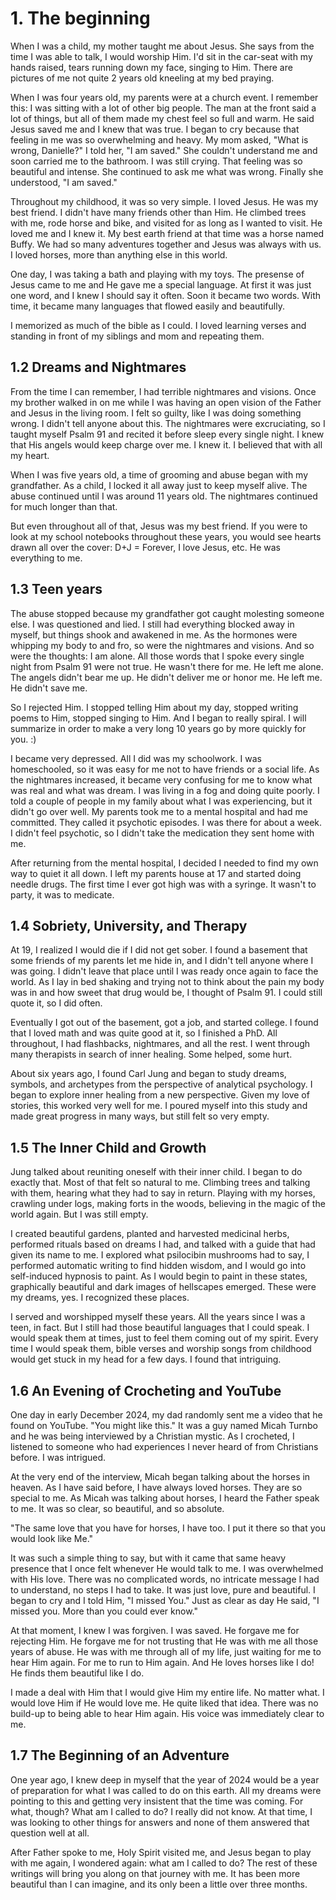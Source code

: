 # 1. The beginning

When I was a child, my mother taught me about Jesus. She says from the time I was able to talk, I would worship Him. I'd sit in the car-seat with my hands raised, tears running down my face, singing to Him. There are pictures of me not quite 2 years old kneeling at my bed praying.

When I was four years old, my parents were at a church event. I remember this: I was sitting with a lot of other big people. The man at the front said a lot of things, but all of them made my chest feel so full and warm. He said Jesus saved me and I knew that was true. I began to cry because that feeling in me was so overwhelming and heavy. My mom asked, "What is wrong, Danielle?" I told her, "I am saved." She couldn't understand me and soon carried me to the bathroom. I was still crying. That feeling was so beautiful and intense. She continued to ask me what was wrong. Finally she understood, "I am saved."

Throughout my childhood, it was so very simple. I loved Jesus. He was my best friend. I didn't have many friends other than Him. He climbed trees with me, rode horse and bike, and visited for as long as I wanted to visit. He loved me and I knew it. My best earth friend at that time was a horse named Buffy. We had so many adventures together and Jesus was always with us. I loved horses, more than anything else in this world. 

One day, I was taking a bath and playing with my toys. The presense of Jesus came to me and He gave me a special language. At first it was just one word, and I knew I should say it often. Soon it became two words. With time, it became many languages that flowed easily and beautifully.

I memorized as much of the bible as I could. I loved learning verses and standing in front of my siblings and mom and repeating them. 

## 1.2 Dreams and Nightmares
From the time I can remember, I had terrible nightmares and visions. Once my brother walked in on me while I was having an open vision of the Father and Jesus in the living room. I felt so guilty, like I was doing something wrong. I didn't tell anyone about this. The nightmares were excruciating, so I taught myself Psalm 91 and recited it before sleep every single night. I knew that His angels would keep charge over me. I knew it. I believed that with all my heart.

When I was five years old, a time of grooming and abuse began with my grandfather. As a child, I locked it all away just to keep myself alive. The abuse continued until I was around 11 years old. The nightmares continued for much longer than that.

But even throughout all of that, Jesus was my best friend. If you were to look at my school notebooks throughout these years, you would see hearts drawn all over the cover: D+J = Forever, I love Jesus, etc. He was everything to me. 

## 1.3 Teen years
The abuse stopped because my grandfather got caught molesting someone else. I was questioned and lied. I still had everything blocked away in myself, but things shook and awakened in me. As the hormones were whipping my body to and fro, so were the nightmares and visions. And so were the thoughts: I am alone. All those words that I spoke every single night from Psalm 91 were not true. He wasn't there for me. He left me alone. The angels didn't bear me up. He didn't deliver me or honor me. He left me. He didn't save me.

So I rejected Him. I stopped telling Him about my day, stopped writing poems to Him, stopped singing to Him. And I began to really spiral. I will summarize in order to make a very long 10 years go by more quickly for you. :)

I became very depressed. All I did was my schoolwork. I was homeschooled, so it was easy for me not to have friends or a social life.  As the nightmares increased, it became very confusing for me to know what was real and what was dream. I was living in a fog and doing quite poorly. I told a couple of people in my family about what I was experiencing, but it didn't go over well. My parents took me to a mental hospital and had me committed. They called it psychotic episodes. I was there for about a week. I didn't feel psychotic, so I didn't take the medication they sent home with me.

After returning from the mental hospital, I decided I needed to find my own way to quiet it all down. I left my parents house at 17 and started doing needle drugs. The first time I ever got high was with a syringe. It wasn't to party, it was to medicate.

## 1.4 Sobriety, University, and Therapy
At 19, I realized I would die if I did not get sober. I found a basement that some friends of my parents let me hide in, and I didn't tell anyone where I was going. I didn't leave that place until I was ready once again to face the world. As I lay in bed shaking and trying not to think about the pain my body was in and how sweet that drug would be, I thought of Psalm 91. I could still quote it, so I did often.

Eventually I got out of the basement, got a job, and started college. I found that I loved math and was quite good at it, so I finished a PhD. All throughout, I had flashbacks, nightmares, and all the rest. I went through many therapists in search of inner healing. Some helped, some hurt.

About six years ago, I found Carl Jung and began to study dreams, symbols, and archetypes from the perspective of analytical psychology. I began to explore inner healing from a new perspective. Given my love of stories, this worked very well for me. I poured myself into this study and made great progress in many ways, but still felt so very empty.

## 1.5 The Inner Child and Growth 
Jung talked about reuniting oneself with their inner child. I began to do exactly that. Most of that felt so natural to me. Climbing trees and talking with them, hearing what they had to say in return. Playing with my horses, crawling under logs, making forts in the woods, believing in the magic of the world again. But I was still empty.

I created beautiful gardens, planted and harvested medicinal herbs, performed rituals based on dreams I had, and talked with a guide that had given its name to me. I explored what psilocibin mushrooms had to say, I performed automatic writing to find hidden wisdom, and I would go into self-induced hypnosis to paint. As I would begin to paint in these states, graphically beautiful and dark images of hellscapes emerged. These were my dreams, yes. I recognized these places.

I served and worshipped myself these years. All the years since I was a teen, in fact. But I still had those beautiful languages that I could speak. I would speak them at times, just to feel them coming out of my spirit. Every time I would speak them, bible verses and worship songs from childhood would get stuck in my head for a few days. I found that intriguing.

## 1.6 An Evening of Crocheting and YouTube
One day in early December 2024, my dad randomly sent me a video that he found on YouTube. "You might like this." It was a guy named Micah Turnbo and he was being interviewed by a Christian mystic. As I crocheted, I listened to someone who had experiences I never heard of from Christians before. I was intrigued.

At the very end of the interview, Micah began talking about the horses in heaven. As I have said before, I have always loved horses. They are so special to me. As Micah was talking about horses, I heard the Father speak to me. It was so clear, so beautiful, and so absolute.

"The same love that you have for horses, I have too. I put it there so that you would look like Me."

It was such a simple thing to say, but with it came that same heavy presence that I once felt whenever He would talk to me. I was overwhelmed with His love. There was no complicated words, no intricate message I had to understand, no steps I had to take. It was just love, pure and beautiful. I began to cry and I told Him, "I missed You." Just as clear as day He said, "I missed you. More than you could ever know."

At that moment, I knew I was forgiven. I was saved. He forgave me for rejecting Him. He forgave me for not trusting that He was with me all those years of abuse. He was with me through all of my life, just waiting for me to hear Him again. For me to run to Him again. And He loves horses like I do! He finds them beautiful like I do. 

I made a deal with Him that I would give Him my entire life. No matter what. I would love Him if He would love me. He quite liked that idea. There was no build-up to being able to hear Him again. His voice was immediately clear to me.

## 1.7 The Beginning of an Adventure
One year ago, I knew deep in myself that the year of 2024 would be a year of preparation for what I was called to do on this earth. All my dreams were pointing to this and getting very insistent that the time was coming. For what, though? What am I called to do? I really did not know. At that time, I was looking to other things for answers and none of them answered that question well at all.

After Father spoke to me, Holy Spirit visited me, and Jesus began to play with me again, I wondered again: what am I called to do? The rest of these writings will bring you along on that journey with me. It has been more beautiful than I can imagine, and its only been a little over three months.
